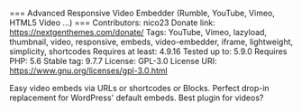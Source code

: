 === Advanced Responsive Video Embedder (Rumble, YouTube, Vimeo, HTML5 Video ...) ===
Contributors: nico23
Donate link: https://nextgenthemes.com/donate/
Tags: YouTube, Vimeo, lazyload, thumbnail, video, responsive, embeds, video-embedder, iframe, lightweight, simplicity, shortcodes
Requires at least: 4.9.16
Tested up to: 5.9.0
Requires PHP: 5.6
Stable tag: 9.7.7
License: GPL-3.0
License URI: https://www.gnu.org/licenses/gpl-3.0.html

Easy video embeds via URLs or shortcodes or Blocks. Perfect drop-in replacement for WordPress' default embeds. Best plugin for videos?
